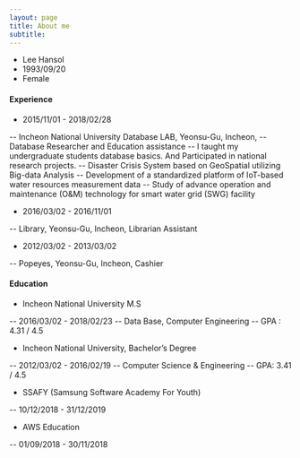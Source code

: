 ```yaml
---
layout: page
title: About me
subtitle:
---
```



- Lee Hansol
- 1993/09/20
- Female

#### Experience

- 2015/11/01 - 2018/02/28

-- Incheon National University Database LAB, Yeonsu-Gu, Incheon, 
-- Database Researcher and Education assistance
-- I taught my undergraduate students database basics. And Participated in national research projects.
-- Disaster Crisis System based on GeoSpatial utilizing Big-data Analysis
-- Development of a standardized platform of IoT-based water resources measurement data
-- Study of advance operation and maintenance (O&M) technology for smart water grid (SWG) facility

- 2016/03/02 - 2016/11/01

-- Library, Yeonsu-Gu, Incheon, Librarian Assistant

- 2012/03/02 - 2013/03/02

-- Popeyes, Yeonsu-Gu, Incheon, Cashier

#### Education

- Incheon National University M.S

-- 2016/03/02 - 2018/02/23
-- Data Base, Computer Engineering
-- GPA : 4.31 / 4.5

- Incheon National University, Bachelor’s Degree

-- 2012/03/02 - 2016/02/19
-- Computer Science & Engineering
-- GPA: 3.41 / 4.5

- SSAFY (Samsung Software Academy For Youth)

-- 10/12/2018 - 31/12/2019

- AWS Education

-- 01/09/2018 - 30/11/2018
